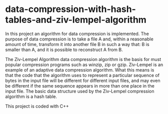 # data-compression-with-hash-tables-and-ziv-lempel-algorithm

In this project an algorithm for data compression is implemented. The
purpose of data compression is to take a file A and, within a reasonable amount of
time, transform it into another file B in such a way that: B is smaller than A, and it is possible to reconstruct A from B. 

The Ziv-Lempel Algorithm data compression algorithm is the basis for must popular compression programs
such as winzip, zip or gzip. Ziv-Lempel is an example of an adaptive data compression algorithm. What this
means is that the code that the algorithm uses to represent a particular sequence of
bytes in the input file will be different for different input files, and may even be
different if the same sequence appears in more than one place in the input file. The basic data structure used by the Ziv-Lempel compression algorithm is a hash
table.

This project is coded with C++

